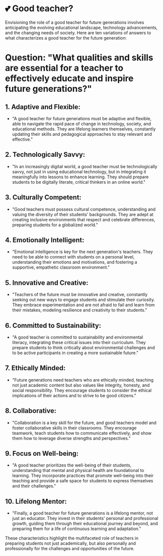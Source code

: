 # 💕 Good teacher?

Envisioning the role of a good teacher for future generations involves anticipating the evolving educational landscape, technology advancements, and the changing needs of society. Here are ten variations of answers to what characterizes a good teacher for the future generation:

# Question: "What qualities and skills are essential for a teacher to effectively educate and inspire future generations?"

## 1. Adaptive and Flexible: 
+ "A good teacher for future generations must be adaptive and flexible, able to navigate the rapid pace of change in technology, society, and educational methods. They are lifelong learners themselves, constantly updating their skills and pedagogical approaches to stay relevant and effective."

## 2. Technologically Savvy: 
+ "In an increasingly digital world, a good teacher must be technologically savvy, not just in using educational technology, but in integrating it meaningfully into lessons to enhance learning. They should prepare students to be digitally literate, critical thinkers in an online world."

## 3. Culturally Competent: 
+ "Good teachers must possess cultural competence, understanding and valuing the diversity of their students' backgrounds. They are adept at creating inclusive environments that respect and celebrate differences, preparing students for a globalized world."

## 4. Emotionally Intelligent: 
+ "Emotional intelligence is key for the next generation's teachers. They need to be able to connect with students on a personal level, understanding their emotions and motivations, and fostering a supportive, empathetic classroom environment."

## 5. Innovative and Creative: 
+ "Teachers of the future must be innovative and creative, constantly seeking out new ways to engage students and stimulate their curiosity. They embrace experimentation and are not afraid to fail and learn from their mistakes, modeling resilience and creativity to their students."

## 6. Committed to Sustainability: 
+ "A good teacher is committed to sustainability and environmental literacy, integrating these critical issues into their curriculum. They prepare students to think critically about environmental challenges and to be active participants in creating a more sustainable future."

## 7. Ethically Minded: 
+ "Future generations need teachers who are ethically minded, teaching not just academic content but also values like integrity, honesty, and social responsibility. They encourage students to consider the ethical implications of their actions and to strive to be good citizens."

## 8. Collaborative: 
+ "Collaboration is a key skill for the future, and good teachers model and foster collaborative skills in their classrooms. They encourage teamwork, teach students how to communicate effectively, and show them how to leverage diverse strengths and perspectives."

## 9. Focus on Well-being: 
+ "A good teacher prioritizes the well-being of their students, understanding that mental and physical health are foundational to learning. They incorporate practices that promote well-being into their teaching and provide a safe space for students to express themselves and their challenges."

## 10. Lifelong Mentor: 
+ "Finally, a good teacher for future generations is a lifelong mentor, not just an educator. They invest in their students' personal and professional growth, guiding them through their educational journey and beyond, and preparing them for a life of continuous learning and adaptation."

These characteristics highlight the multifaceted role of teachers in preparing students not just academically, but also personally and professionally for the challenges and opportunities of the future.

